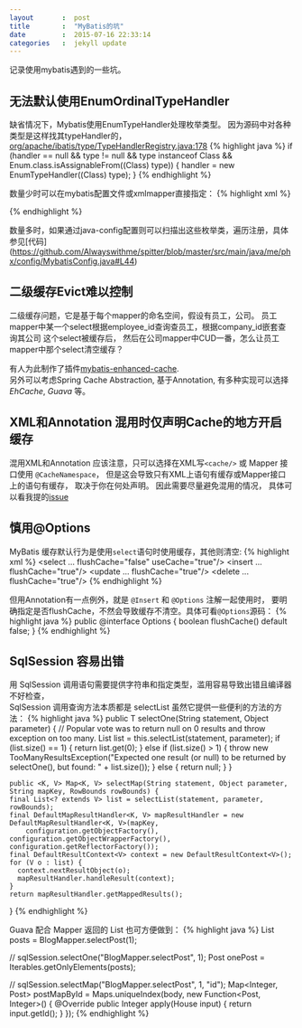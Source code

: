 ```yaml
---
layout       :  post
title        :  "MyBatis的坑"
date         :  2015-07-16 22:33:14
categories   :  jekyll update
---
```


记录使用mybatis遇到的一些坑。

## 无法默认使用EnumOrdinalTypeHandler

缺省情况下，Mybatis使用EnumTypeHandler处理枚举类型。
因为源码中对各种类型是这样找其typeHandler的，
[org/apache/ibatis/type/TypeHandlerRegistry.java:178](https://github.com/mybatis/mybatis-3/blob/master/src/main/java/org/apache/ibatis/type/TypeHandlerRegistry.java#L178)
{% highlight java %}
if (handler == null && type != null && type instanceof Class && Enum.class.isAssignableFrom((Class<?>) type)) {
    handler = new EnumTypeHandler((Class<?>) type);
}
{% endhighlight %}

数量少时可以在mybatis配置文件或xmlmapper直接指定：
{% highlight xml %}
<!-- mybatis-config.xml -->
<typeHandlers>
  <typeHandler handler="org.apache.ibatis.type.EnumOrdinalTypeHandler" javaType="java.math.RoundingMode"/>
</typeHandlers>

<!-- UserMapper.xml -->
<result column="roundingMode" property="roundingMode" typeHandler="org.apache.ibatis.type.EnumOrdinalTypeHandler"/>
{% endhighlight %}

数量多时，如果通过java-config配置则可以扫描出这些枚举类，遍历注册，具体参见[代码]
(https://github.com/Alwayswithme/spitter/blob/master/src/main/java/me/phx/config/MybatisConfig.java#L44)

## 二级缓存Evict难以控制

二级缓存问题，它是基于每个mapper的命名空间，假设有员工，公司。
员工mapper中某一个select根据employee_id查询查员工，根据company_id嵌套查询其公司
这个select被缓存后，
然后在公司mapper中CUD一番，怎么让员工mapper中那个select清空缓存？

有人为此制作了插件[mybatis-enhanced-cache](https://github.com/LuanLouis/mybatis-enhanced-cache).  
另外可以考虑Spring Cache Abstraction, 基于Annotation, 有多种实现可以选择 *EhCache*, *Guava* 等。

## XML和Annotation 混用时仅声明Cache的地方开启缓存

混用XML和Annotation 应该注意，只可以选择在XML写`<cache/>` 或 Mapper 接口使用 `@CacheNamespace`， 
但是这会导致只有XML上语句有缓存或Mapper接口上的语句有缓存， 取决于你在何处声明。
因此需要尽量避免混用的情况， 具体可以看我提的[issue](https://github.com/mybatis/spring/issues/62)

## 慎用@Options

MyBatis 缓存默认行为是使用`select`语句时使用缓存，其他则清空:
{% highlight xml %}
<select ... flushCache="false" useCache="true"/>
<insert ... flushCache="true"/>
<update ... flushCache="true"/>
<delete ... flushCache="true"/>
{% endhighlight %}

但用Annotation有一点例外，就是 `@Insert` 和 `@Options` 注解一起使用时，
要明确指定是否flushCache，不然会导致缓存不清空。具体可看`@Options`源码：
{% highlight java %}
public @interface Options {
  boolean flushCache() default false;
}
{% endhighlight %}

## SqlSession 容易出错

用 SqlSession 调用语句需要提供字符串和指定类型，滥用容易导致出错且编译器不好检查，  
SqlSession 调用查询方法本质都是 selectList 虽然它提供一些便利的方法的方法：
{% highlight java %}
  public <T> T selectOne(String statement, Object parameter) {
    // Popular vote was to return null on 0 results and throw exception on too many.
    List<T> list = this.<T>selectList(statement, parameter);
    if (list.size() == 1) {
      return list.get(0);
    } else if (list.size() > 1) {
      throw new TooManyResultsException("Expected one result (or null) to be returned by selectOne(), but found: " + list.size());
    } else {
      return null;
    }
  }

    public <K, V> Map<K, V> selectMap(String statement, Object parameter, String mapKey, RowBounds rowBounds) {
    final List<? extends V> list = selectList(statement, parameter, rowBounds);
    final DefaultMapResultHandler<K, V> mapResultHandler = new DefaultMapResultHandler<K, V>(mapKey,
        configuration.getObjectFactory(), configuration.getObjectWrapperFactory(), configuration.getReflectorFactory());
    final DefaultResultContext<V> context = new DefaultResultContext<V>();
    for (V o : list) {
      context.nextResultObject(o);
      mapResultHandler.handleResult(context);
    }
    return mapResultHandler.getMappedResults();
  }
{% endhighlight %}

Guava 配合 Mapper 返回的 List 也可方便做到：
{% highlight java %}
List<Post> posts = BlogMapper.selectPost(1);

// sqlSession.selectOne("BlogMapper.selectPost", 1);
Post onePost = Iterables.getOnlyElements(posts);

// sqlSession.selectMap("BlogMapper.selectPost", 1, "id");
Map<Integer, Post> postMapById = Maps.uniqueIndex(body, new Function<Post, Integer>() {
    @Override
    public Integer apply(House input) {
        return input.getId();
    }
});
{% endhighlight %}
